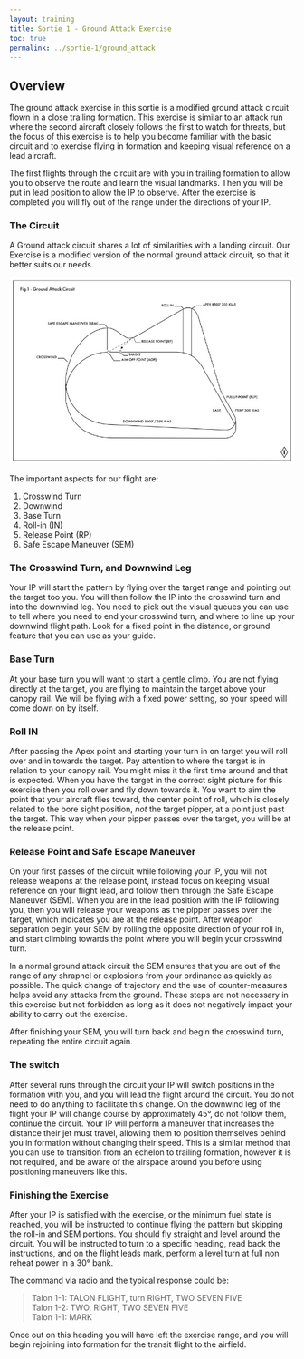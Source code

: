 ```yaml
---
layout: training
title: Sortie 1 - Ground Attack Exercise
toc: true
permalink: ../sortie-1/ground_attack
---
```


## Overview
The ground attack exercise in this sortie is a modified ground attack circuit flown in a close trailing formation. This exercise is similar to an attack run where the second aircraft closely follows the first to watch for threats, but the focus of this exercise is to help you become familiar with the basic circuit and to exercise flying in formation and keeping visual reference on a lead aircraft.

The first flights through the circuit are with you in trailing formation to allow you to observe the route and learn the visual landmarks. Then you will be put in lead position to allow the IP to observe. After the exercise is completed you will fly out of the range under the directions of your IP.

### The Circuit
A Ground attack circuit shares a lot of similarities with a landing circuit. Our Exercise is a modified version of the normal ground attack circuit, so that it better suits our needs.

![Fig. 1 - Ground Attack Circuit Diagram](fig1-groundattackcircuit.jpg)

The important aspects for our flight are:
1. Crosswind Turn
2. Downwind
3. Base Turn
4. Roll-in (IN)
5. Release Point (RP)
6. Safe Escape Maneuver (SEM)

### The Crosswind Turn, and Downwind Leg
Your IP will start the pattern by flying over the target range and pointing out the target too you. You will then follow the IP into the crosswind turn and into the downwind leg. You need to pick out the visual queues you can use to tell where you need to end your crosswind turn, and where to line up your downwind flight path. Look for a fixed point in the distance, or ground feature that you can use as your guide.

### Base Turn
At your base turn you will want to start a gentle climb. You are not flying directly at the target, you are flying to maintain the target above your canopy rail. We will be flying with a fixed power setting, so your speed will come down on by itself.

### Roll IN
After passing the Apex point and starting your turn in on target you will roll over and in towards the target. Pay attention to where the target is in relation to your canopy rail. You might miss it the first time around and that is expected. When you have the target in the correct sight picture for this exercise then you roll over and fly down towards it. You want to aim the point that your aircraft flies toward, the center point of roll, which is closely related to the bore sight position, *not* the target pipper, at a point just past the target. This way when your pipper passes over the target, you will be at the release point.

### Release Point and Safe Escape Maneuver
On your first passes of the circuit while following your IP, you will not release weapons at the release point, instead focus on keeping visual reference on your flight lead, and follow them through the Safe Escape Maneuver (SEM). When you are in the lead position with the IP following you, then you will release your weapons as the pipper passes over the target, which indicates you are at the release point. After weapon  separation begin your SEM by rolling the opposite direction of your roll in, and start climbing towards the point where you will begin your crosswind turn.

In a normal ground attack circuit the SEM ensures that you are out of the range of any shrapnel or explosions from your ordinance as quickly as possible. The quick change of trajectory and the use of counter-measures helps avoid any attacks from the ground. These steps are not necessary in this exercise but not forbidden as long as it does not negatively impact your ability to carry out the exercise.

After finishing your SEM, you will turn back and begin the crosswind turn, repeating the entire circuit again.

### The switch
After several runs through the circuit your IP will switch positions in the formation with you, and  you will lead the flight around the circuit. You do not need to do anything to facilitate this change. On the downwind leg of the flight your IP will change course by approximately 45°, do not follow them, continue the circuit. Your IP will perform a maneuver that increases the distance their jet must travel, allowing them to position themselves behind you in formation without changing their speed. This is a similar method that you can use to transition from an echelon to trailing formation, however it is not required, and be aware of the airspace around you before using positioning maneuvers like this.

### Finishing the Exercise
After your IP is satisfied with the exercise, or the minimum fuel state is reached, you will be instructed to continue flying the pattern but skipping the roll-in and SEM portions. You should fly straight and level around the circuit. You will be instructed to turn to a specific heading, read back the instructions, and on the flight leads mark, perform a level turn at full non reheat power in a 30° bank.

The command via radio and the typical response could be:
> Talon 1-1: TALON FLIGHT, turn RIGHT, TWO SEVEN FIVE  
> Talon 1-2: TWO, RIGHT, TWO SEVEN FIVE  
> Talon 1-1: MARK

Once out on this heading you will have left the exercise range, and you will begin rejoining into formation for the transit flight to the airfield.

